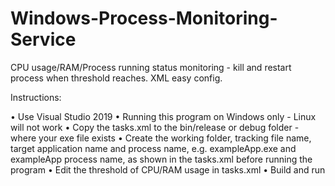 # Windows-Process-Monitoring-Service
CPU usage/RAM/Process running status monitoring - kill and restart process when threshold reaches. XML easy config. 

Instructions:

•	Use Visual Studio 2019
•	Running this program on Windows only - Linux will not work
•	Copy the tasks.xml to the bin/release or debug folder - where your exe file exists
•	Create the working folder, tracking file name, target application name and process name, e.g. exampleApp.exe and exampleApp process name, as shown in the tasks.xml before running the program
•	Edit the threshold of CPU/RAM usage in tasks.xml
•	Build and run


